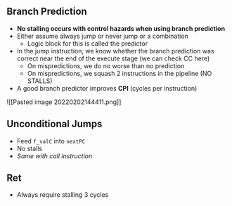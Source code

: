 ## Branch Prediction
- **No stalling occurs with control hazards when using branch prediction**
- Either assume always jump or never jump or a combination
	- Logic block for this is called the predictor
- In the jump instruction, we know whether the branch prediction was correct near the end of the execute stage (we can check CC here)
	- On mispredictions, we do no worse than no prediction
    - On mispredictions, we squash 2 instructions in the pipeline (NO STALLS)
- A good branch predictor improves **CPI** (cycles per instruction)

![[Pasted image 20220202144411.png]]

## Unconditional Jumps
- Feed `f_valC` into `nextPC`
- No stalls
- *Same with call instruction*

## Ret
- Always require stalling 3 cycles